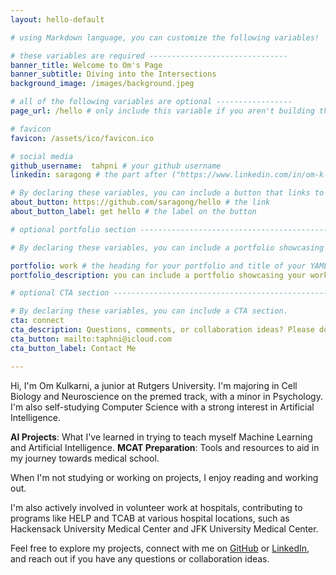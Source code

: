 ```yaml
---
layout: hello-default

# using Markdown language, you can customize the following variables!

# these variables are required -------------------------------
banner_title: Welcome to Om's Page
banner_subtitle: Diving into the Intersections
background_image: /images/background.jpeg

# all of the following variables are optional -----------------
page_url: /hello # only include this variable if you aren't building the page to your primary domain 

# favicon
favicon: /assets/ico/favicon.ico

# social media
github_username:  tahpni # your github username
linkedin: saragong # the part after ("https://www.linkedin.com/in/om-k-6b66a3272/")

# By declaring these variables, you can include a button that links to an external website or to media.
about_button: https://github.com/saragong/hello # the link
about_button_label: get hello # the label on the button

# optional portfolio section ------------------------------------------

# By declaring these variables, you can include a portfolio showcasing your work and organize your portfolio's items into a custom layout, all without adding any CSS. In addition, you must 1) create an HTML file in the_includes folder for each project with the text you'd like to display, and 2) create a YAML file in the _data folder describing the order in which each project should be shown and categorized. See `/includes/example.html` and `/_data/work.yml` for examples.

portfolio: work # the heading for your portfolio and title of your YAML file
portfolio_description: you can include a portfolio showcasing your work and organize your portfolio's items into a custom layout, all without adding any CSS. # a description to be desplayed below the heading and above the content

# optional CTA section --------------------------------------------------

# By declaring these variables, you can include a CTA section.
cta: connect
cta_description: Questions, comments, or collaboration ideas? Please don't hesitate to reach out
cta_button: mailto:taphni@icloud.com
cta_button_label: Contact Me

---			
```

[//]: # (write a bit about yourself here)
Hi, I'm Om Kulkarni, a junior at Rutgers University. I'm majoring in Cell Biology and Neuroscience on the premed track, with a minor in Psychology.
I'm also self-studying Computer Science with a strong interest in Artificial Intelligence. 

**AI Projects**: What I've learned in trying to teach myself Machine Learning and Artificial Intelligence.
**MCAT Preparation**: Tools and resources to aid in my journey towards medical school.

When I'm not studying or working on projects, I enjoy reading and working out.

I'm also actively involved in volunteer work at hospitals, contributing to programs like HELP and TCAB at various hospital locations, such as Hackensack University Medical Center and JFK University Medical Center.

Feel free to explore my projects, connect with me on [GitHub](https://github.com/taphni) or [LinkedIn](https://www.linkedin.com/in/om-k-6b66a3272/), and reach out if you have any questions or collaboration ideas.
